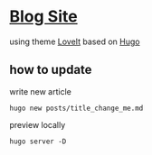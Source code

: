 # [Blog Site](https://yrc0d3.github.io)

using theme [LoveIt](https://github.com/dillonzq/LoveIt) based on [Hugo](https://gohugo.io/)

## how to update

write new article

```
hugo new posts/title_change_me.md
```

preview locally

```
hugo server -D
```

